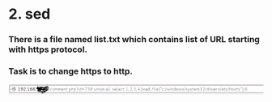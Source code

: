 # 2. sed

### There is a file named list.txt which contains list of URL starting with https protocol. 

### Task is to change https to http. 

![](../../../.gitbook/assets/image%20%2830%29.png)

